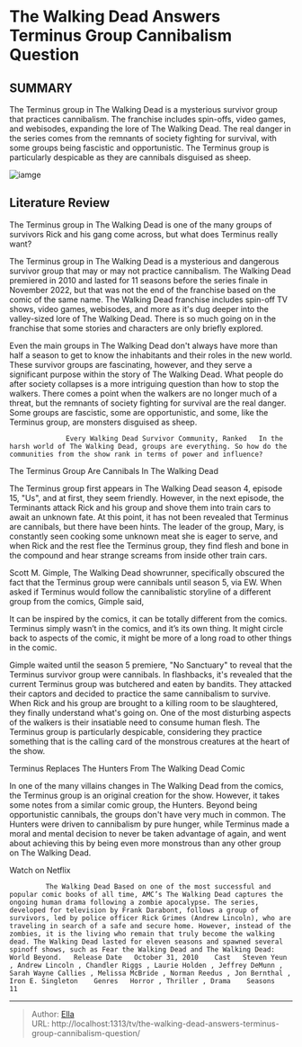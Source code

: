 # The Walking Dead Answers Terminus Group Cannibalism Question


## SUMMARY 



  The Terminus group in The Walking Dead is a mysterious survivor group that practices cannibalism.   The franchise includes spin-offs, video games, and webisodes, expanding the lore of The Walking Dead.   The real danger in the series comes from the remnants of society fighting for survival, with some groups being fascistic and opportunistic. The Terminus group is particularly despicable as they are cannibals disguised as sheep.  

![iamge](https://static1.srcdn.com/wordpress/wp-content/uploads/2024/01/collage-of-mary-in-front-of-the-terminus-building-in-the-walking-dead.jpg)

## Literature Review
The Terminus group in The Walking Dead is one of the many groups of survivors Rick and his gang come across, but what does Terminus really want?




The Terminus group in The Walking Dead is a mysterious and dangerous survivor group that may or may not practice cannibalism. The Walking Dead premiered in 2010 and lasted for 11 seasons before the series finale in November 2022, but that was not the end of the franchise based on the comic of the same name. The Walking Dead franchise includes spin-off TV shows, video games, webisodes, and more as it&#39;s dug deeper into the valley-sized lore of The Walking Dead. There is so much going on in the franchise that some stories and characters are only briefly explored.




Even the main groups in The Walking Dead don&#39;t always have more than half a season to get to know the inhabitants and their roles in the new world. These survivor groups are fascinating, however, and they serve a significant purpose within the story of The Walking Dead. What people do after society collapses is a more intriguing question than how to stop the walkers. There comes a point when the walkers are no longer much of a threat, but the remnants of society fighting for survival are the real danger. Some groups are fascistic, some are opportunistic, and some, like the Terminus group, are monsters disguised as sheep.

                  Every Walking Dead Survivor Community, Ranked   In the harsh world of The Walking Dead, groups are everything. So how do the communities from the show rank in terms of power and influence?    


 The Terminus Group Are Cannibals In The Walking Dead 
          




The Terminus group first appears in The Walking Dead season 4, episode 15, &#34;Us&#34;, and at first, they seem friendly. However, in the next episode, the Terminants attack Rick and his group and shove them into train cars to await an unknown fate. At this point, it has not been revealed that Terminus are cannibals, but there have been hints. The leader of the group, Mary, is constantly seen cooking some unknown meat she is eager to serve, and when Rick and the rest flee the Terminus group, they find flesh and bone in the compound and hear strange screams from inside other train cars.

Scott M. Gimple, The Walking Dead showrunner, specifically obscured the fact that the Terminus group were cannibals until season 5, via EW. When asked if Terminus would follow the cannibalistic storyline of a different group from the comics, Gimple said,



It can be inspired by the comics, it can be totally different from the comics. Terminus simply wasn’t in the comics, and it’s its own thing. It might circle back to aspects of the comic, it might be more of a long road to other things in the comic.







Gimple waited until the season 5 premiere, &#34;No Sanctuary&#34; to reveal that the Terminus survivor group were cannibals. In flashbacks, it&#39;s revealed that the current Terminus group was butchered and eaten by bandits. They attacked their captors and decided to practice the same cannibalism to survive. When Rick and his group are brought to a killing room to be slaughtered, they finally understand what&#39;s going on. One of the most disturbing aspects of the walkers is their insatiable need to consume human flesh. The Terminus group is particularly despicable, considering they practice something that is the calling card of the monstrous creatures at the heart of the show.



 Terminus Replaces The Hunters From The Walking Dead Comic 
          

In one of the many villains changes in The Walking Dead from the comics, the Terminus group is an original creation for the show. However, it takes some notes from a similar comic group, the Hunters. Beyond being opportunistic cannibals, the groups don&#39;t have very much in common. The Hunters were driven to cannibalism by pure hunger, while Terminus made a moral and mental decision to never be taken advantage of again, and went about achieving this by being even more monstrous than any other group on The Walking Dead.




Watch on Netflix

             The Walking Dead Based on one of the most successful and popular comic books of all time, AMC’s The Walking Dead captures the ongoing human drama following a zombie apocalypse. The series, developed for television by Frank Darabont, follows a group of survivors, led by police officer Rick Grimes (Andrew Lincoln), who are traveling in search of a safe and secure home. However, instead of the zombies, it is the living who remain that truly become the walking dead. The Walking Dead lasted for eleven seasons and spawned several spinoff shows, such as Fear the Walking Dead and The Walking Dead: World Beyond.   Release Date   October 31, 2010    Cast   Steven Yeun , Andrew Lincoln , Chandler Riggs , Laurie Holden , Jeffrey DeMunn , Sarah Wayne Callies , Melissa McBride , Norman Reedus , Jon Bernthal , Iron E. Singleton    Genres   Horror , Thriller , Drama    Seasons   11       


---

> Author: [Ella](https://instagram.hk.cn/)  
> URL: http://localhost:1313/tv/the-walking-dead-answers-terminus-group-cannibalism-question/  

